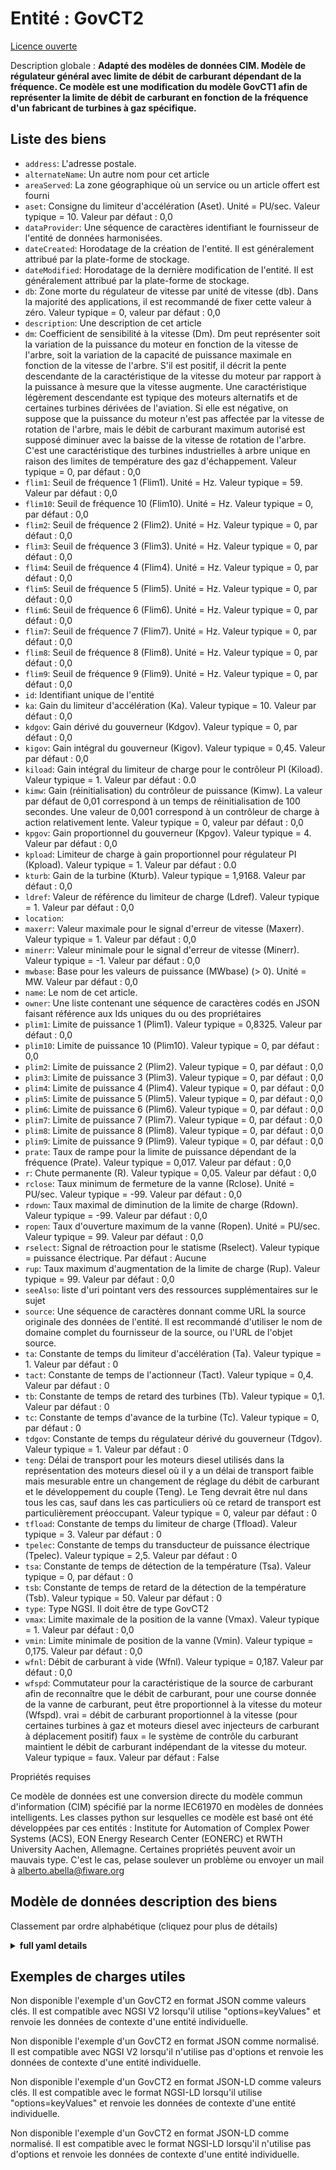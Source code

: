 Entité : GovCT2  
===============  
[Licence ouverte](https://github.com/smart-data-models//dataModel.EnergyCIM/blob/master/GovCT2/LICENSE.md)  
Description globale : **Adapté des modèles de données CIM. Modèle de régulateur général avec limite de débit de carburant dépendant de la fréquence.  Ce modèle est une modification du modèle GovCT1 afin de représenter la limite de débit de carburant en fonction de la fréquence d'un fabricant de turbines à gaz spécifique.**  

## Liste des biens  

- `address`: L'adresse postale.  - `alternateName`: Un autre nom pour cet article  - `areaServed`: La zone géographique où un service ou un article offert est fourni  - `aset`: Consigne du limiteur d'accélération (Aset).  Unité = PU/sec.  Valeur typique = 10. Valeur par défaut : 0,0  - `dataProvider`: Une séquence de caractères identifiant le fournisseur de l'entité de données harmonisées.  - `dateCreated`: Horodatage de la création de l'entité. Il est généralement attribué par la plate-forme de stockage.  - `dateModified`: Horodatage de la dernière modification de l'entité. Il est généralement attribué par la plate-forme de stockage.  - `db`: Zone morte du régulateur de vitesse par unité de vitesse (db).  Dans la majorité des applications, il est recommandé de fixer cette valeur à zéro.  Valeur typique = 0, valeur par défaut : 0,0  - `description`: Une description de cet article  - `dm`: Coefficient de sensibilité à la vitesse (Dm).  Dm peut représenter soit la variation de la puissance du moteur en fonction de la vitesse de l'arbre, soit la variation de la capacité de puissance maximale en fonction de la vitesse de l'arbre.  S'il est positif, il décrit la pente descendante de la caractéristique de la vitesse du moteur par rapport à la puissance à mesure que la vitesse augmente. Une caractéristique légèrement descendante est typique des moteurs alternatifs et de certaines turbines dérivées de l'aviation.  Si elle est négative, on suppose que la puissance du moteur n'est pas affectée par la vitesse de rotation de l'arbre, mais le débit de carburant maximum autorisé est supposé diminuer avec la baisse de la vitesse de rotation de l'arbre. C'est une caractéristique des turbines industrielles à arbre unique en raison des limites de température des gaz d'échappement.  Valeur typique = 0, par défaut : 0,0  - `flim1`: Seuil de fréquence 1 (Flim1).  Unité = Hz.  Valeur typique = 59. Valeur par défaut : 0,0  - `flim10`: Seuil de fréquence 10 (Flim10).  Unité = Hz.  Valeur typique = 0, par défaut : 0,0  - `flim2`: Seuil de fréquence 2 (Flim2).  Unité = Hz.  Valeur typique = 0, par défaut : 0,0  - `flim3`: Seuil de fréquence 3 (Flim3).  Unité = Hz.  Valeur typique = 0, par défaut : 0,0  - `flim4`: Seuil de fréquence 4 (Flim4).  Unité = Hz.  Valeur typique = 0, par défaut : 0,0  - `flim5`: Seuil de fréquence 5 (Flim5).  Unité = Hz.  Valeur typique = 0, par défaut : 0,0  - `flim6`: Seuil de fréquence 6 (Flim6).  Unité = Hz.  Valeur typique = 0, par défaut : 0,0  - `flim7`: Seuil de fréquence 7 (Flim7).  Unité = Hz.  Valeur typique = 0, par défaut : 0,0  - `flim8`: Seuil de fréquence 8 (Flim8).  Unité = Hz.  Valeur typique = 0, par défaut : 0,0  - `flim9`: Seuil de fréquence 9 (Flim9).  Unité = Hz.  Valeur typique = 0, par défaut : 0,0  - `id`: Identifiant unique de l'entité  - `ka`: Gain du limiteur d'accélération (Ka).  Valeur typique = 10. Valeur par défaut : 0,0  - `kdgov`: Gain dérivé du gouverneur (Kdgov).  Valeur typique = 0, par défaut : 0,0  - `kigov`: Gain intégral du gouverneur (Kigov).  Valeur typique = 0,45. Valeur par défaut : 0,0  - `kiload`: Gain intégral du limiteur de charge pour le contrôleur PI (Kiload).  Valeur typique = 1. Valeur par défaut : 0.0  - `kimw`: Gain (réinitialisation) du contrôleur de puissance (Kimw).  La valeur par défaut de 0,01 correspond à un temps de réinitialisation de 100 secondes.  Une valeur de 0,001 correspond à un contrôleur de charge à action relativement lente.  Valeur typique = 0, valeur par défaut : 0,0  - `kpgov`: Gain proportionnel du gouverneur (Kpgov).  Valeur typique = 4. Valeur par défaut : 0,0  - `kpload`: Limiteur de charge à gain proportionnel pour régulateur PI (Kpload).  Valeur typique = 1. Valeur par défaut : 0.0  - `kturb`: Gain de la turbine (Kturb).  Valeur typique = 1,9168. Valeur par défaut : 0,0  - `ldref`: Valeur de référence du limiteur de charge (Ldref).  Valeur typique = 1. Valeur par défaut : 0,0  - `location`:   - `maxerr`: Valeur maximale pour le signal d'erreur de vitesse (Maxerr).  Valeur typique = 1. Valeur par défaut : 0,0  - `minerr`: Valeur minimale pour le signal d'erreur de vitesse (Minerr).  Valeur typique = -1. Valeur par défaut : 0,0  - `mwbase`: Base pour les valeurs de puissance (MWbase) (> 0).  Unité = MW. Valeur par défaut : 0,0  - `name`: Le nom de cet article.  - `owner`: Une liste contenant une séquence de caractères codés en JSON faisant référence aux Ids uniques du ou des propriétaires  - `plim1`: Limite de puissance 1 (Plim1).  Valeur typique = 0,8325. Valeur par défaut : 0,0  - `plim10`: Limite de puissance 10 (Plim10).  Valeur typique = 0, par défaut : 0,0  - `plim2`: Limite de puissance 2 (Plim2).  Valeur typique = 0, par défaut : 0,0  - `plim3`: Limite de puissance 3 (Plim3).  Valeur typique = 0, par défaut : 0,0  - `plim4`: Limite de puissance 4 (Plim4).  Valeur typique = 0, par défaut : 0,0  - `plim5`: Limite de puissance 5 (Plim5).  Valeur typique = 0, par défaut : 0,0  - `plim6`: Limite de puissance 6 (Plim6).  Valeur typique = 0, par défaut : 0,0  - `plim7`: Limite de puissance 7 (Plim7).  Valeur typique = 0, par défaut : 0,0  - `plim8`: Limite de puissance 8 (Plim8).  Valeur typique = 0, par défaut : 0,0  - `plim9`: Limite de puissance 9 (Plim9).  Valeur typique = 0, par défaut : 0,0  - `prate`: Taux de rampe pour la limite de puissance dépendant de la fréquence (Prate).  Valeur typique = 0,017. Valeur par défaut : 0,0  - `r`: Chute permanente (R).  Valeur typique = 0,05. Valeur par défaut : 0,0  - `rclose`: Taux minimum de fermeture de la vanne (Rclose).  Unité = PU/sec.  Valeur typique = -99. Valeur par défaut : 0,0  - `rdown`: Taux maximal de diminution de la limite de charge (Rdown).  Valeur typique = -99. Valeur par défaut : 0,0  - `ropen`: Taux d'ouverture maximum de la vanne (Ropen).  Unité = PU/sec.  Valeur typique = 99. Valeur par défaut : 0,0  - `rselect`: Signal de rétroaction pour le statisme (Rselect).  Valeur typique = puissance électrique. Par défaut : Aucune  - `rup`: Taux maximum d'augmentation de la limite de charge (Rup).  Valeur typique = 99. Valeur par défaut : 0,0  - `seeAlso`: liste d'uri pointant vers des ressources supplémentaires sur le sujet  - `source`: Une séquence de caractères donnant comme URL la source originale des données de l'entité. Il est recommandé d'utiliser le nom de domaine complet du fournisseur de la source, ou l'URL de l'objet source.  - `ta`: Constante de temps du limiteur d'accélération (Ta).  Valeur typique = 1. Valeur par défaut : 0  - `tact`: Constante de temps de l'actionneur (Tact).  Valeur typique = 0,4. Valeur par défaut : 0  - `tb`: Constante de temps de retard des turbines (Tb).  Valeur typique = 0,1. Valeur par défaut : 0  - `tc`: Constante de temps d'avance de la turbine (Tc).  Valeur typique = 0, par défaut : 0  - `tdgov`: Constante de temps du régulateur dérivé du gouverneur (Tdgov).  Valeur typique = 1. Valeur par défaut : 0  - `teng`: Délai de transport pour les moteurs diesel utilisés dans la représentation des moteurs diesel où il y a un délai de transport faible mais mesurable entre un changement de réglage du débit de carburant et le développement du couple (Teng).  Le Teng devrait être nul dans tous les cas, sauf dans les cas particuliers où ce retard de transport est particulièrement préoccupant.  Valeur typique = 0, valeur par défaut : 0  - `tfload`: Constante de temps du limiteur de charge (Tfload).  Valeur typique = 3. Valeur par défaut : 0  - `tpelec`: Constante de temps du transducteur de puissance électrique (Tpelec).  Valeur typique = 2,5. Valeur par défaut : 0  - `tsa`: Constante de temps de détection de la température (Tsa).  Valeur typique = 0, par défaut : 0  - `tsb`: Constante de temps de retard de la détection de la température (Tsb).  Valeur typique = 50. Valeur par défaut : 0  - `type`: Type NGSI. Il doit être de type GovCT2  - `vmax`: Limite maximale de la position de la vanne (Vmax).  Valeur typique = 1. Valeur par défaut : 0,0  - `vmin`: Limite minimale de position de la vanne (Vmin).  Valeur typique = 0,175. Valeur par défaut : 0,0  - `wfnl`: Débit de carburant à vide (Wfnl).  Valeur typique = 0,187. Valeur par défaut : 0,0  - `wfspd`: Commutateur pour la caractéristique de la source de carburant afin de reconnaître que le débit de carburant, pour une course donnée de la vanne de carburant, peut être proportionnel à la vitesse du moteur (Wfspd). vrai = débit de carburant proportionnel à la vitesse (pour certaines turbines à gaz et moteurs diesel avec injecteurs de carburant à déplacement positif) faux = le système de contrôle du carburant maintient le débit de carburant indépendant de la vitesse du moteur. Valeur typique = faux. Valeur par défaut : False    
Propriétés requises  
Ce modèle de données est une conversion directe du modèle commun d'information (CIM) spécifié par la norme IEC61970 en modèles de données intelligents. Les classes python sur lesquelles ce modèle est basé ont été développées par ces entités : Institute for Automation of Complex Power Systems (ACS), EON Energy Research Center (EONERC) et RWTH University Aachen, Allemagne. Certaines propriétés peuvent avoir un mauvais type. C'est le cas, pelase soulever un problème ou envoyer un mail à alberto.abella@fiware.org  
## Modèle de données description des biens  
Classement par ordre alphabétique (cliquez pour plus de détails)  
<details><summary><strong>full yaml details</strong></summary>    
```yaml  
GovCT2:    
  description: 'Adapted from CIM data models. General governor model with frequency-dependent fuel flow limit.  This model is a modification of the GovCT1model in order to represent the frequency-dependent fuel flow limit of a specific gas turbine manufacturer.'    
  properties:    
    address:    
      description: 'The mailing address.'    
      properties:    
        addressCountry:    
          description: 'Property. The country. For example, Spain. Model:''https://schema.org/Text'''    
          type: string    
        addressLocality:    
          description: 'Property. The locality in which the street address is, and which is in the region. Model:''https://schema.org/Text'''    
          type: string    
        addressRegion:    
          description: 'Property. The region in which the locality is, and which is in the country. Model:''https://schema.org/Text'''    
          type: string    
        areaServed:    
          description: 'Property. The geographic area where a service or offered item is provided. Model:''https://schema.org/Text'''    
          type: string    
        postOfficeBoxNumber:    
          description: 'Property. The post office box number for PO box addresses. For example, Spain. Model:''https://schema.org/Text'''    
          type: string    
        postalCode:    
          description: 'Property. The postal code. For example, Spain. Model:''https://schema.org/Text'''    
          type: string    
        streetAddress:    
          description: 'Property. The street address. Model:''https://schema.org/Text'''    
          type: string    
      type: Property    
    alternateName:    
      description: 'An alternative name for this item'    
      type: Property    
    areaServed:    
      description: 'The geographic area where a service or offered item is provided'    
      type: Property    
      x-ngsi:    
        model: https://schema.org/Text    
    aset:    
      description: 'Acceleration limiter setpoint (Aset).  Unit = PU/sec.  Typical Value = 10. Default: 0.0'    
      type: number    
      x-ngsi:    
        model: https://schema.org/Number    
    dataProvider:    
      description: 'A sequence of characters identifying the provider of the harmonised data entity.'    
      type: Property    
    dateCreated:    
      description: 'Entity creation timestamp. This will usually be allocated by the storage platform.'    
      format: date-time    
      type: Property    
    dateModified:    
      description: 'Timestamp of the last modification of the entity. This will usually be allocated by the storage platform.'    
      format: date-time    
      type: Property    
    db:    
      description: 'Speed governor dead band in per unit speed (db).  In the majority of applications, it is recommended that this value be set to zero.  Typical Value = 0. Default: 0.0'    
      type: number    
      x-ngsi:    
        model: https://schema.org/Number    
    description:    
      description: 'A description of this item'    
      type: Property    
    dm:    
      description: 'Speed sensitivity coefficient (Dm).  Dm can represent either the variation of the engine power with the shaft speed or the variation of maximum power capability with shaft speed.  If it is positive it describes the falling slope of the engine speed verses power characteristic as speed increases. A slightly falling characteristic is typical for reciprocating engines and some aero-derivative turbines.  If it is negative the engine power is assumed to be unaffected by the shaft speed, but the maximum permissible fuel flow is taken to fall with falling shaft speed. This is characteristic of single-shaft industrial turbines due to exhaust temperature limits.  Typical Value = 0. Default: 0.0'    
      type: number    
      x-ngsi:    
        model: https://schema.org/Number    
    flim1:    
      description: 'Frequency threshold 1 (Flim1).  Unit = Hz.  Typical Value = 59. Default: 0.0'    
      type: number    
      x-ngsi:    
        model: https://schema.org/Number    
    flim10:    
      description: 'Frequency threshold 10 (Flim10).  Unit = Hz.  Typical Value = 0. Default: 0.0'    
      type: number    
      x-ngsi:    
        model: https://schema.org/Number    
    flim2:    
      description: 'Frequency threshold 2 (Flim2).  Unit = Hz.  Typical Value = 0. Default: 0.0'    
      type: number    
      x-ngsi:    
        model: https://schema.org/Number    
    flim3:    
      description: 'Frequency threshold 3 (Flim3).  Unit = Hz.  Typical Value = 0. Default: 0.0'    
      type: number    
      x-ngsi:    
        model: https://schema.org/Number    
    flim4:    
      description: 'Frequency threshold 4 (Flim4).  Unit = Hz.  Typical Value = 0. Default: 0.0'    
      type: number    
      x-ngsi:    
        model: https://schema.org/Number    
    flim5:    
      description: 'Frequency threshold 5 (Flim5).  Unit = Hz.  Typical Value = 0. Default: 0.0'    
      type: number    
      x-ngsi:    
        model: https://schema.org/Number    
    flim6:    
      description: 'Frequency threshold 6 (Flim6).  Unit = Hz.  Typical Value = 0. Default: 0.0'    
      type: number    
      x-ngsi:    
        model: https://schema.org/Number    
    flim7:    
      description: 'Frequency threshold 7 (Flim7).  Unit = Hz.  Typical Value = 0. Default: 0.0'    
      type: number    
      x-ngsi:    
        model: https://schema.org/Number    
    flim8:    
      description: 'Frequency threshold 8 (Flim8).  Unit = Hz.  Typical Value = 0. Default: 0.0'    
      type: number    
      x-ngsi:    
        model: https://schema.org/Number    
    flim9:    
      description: 'Frequency threshold 9 (Flim9).  Unit = Hz.  Typical Value = 0. Default: 0.0'    
      type: number    
      x-ngsi:    
        model: https://schema.org/Number    
    id:    
      anyOf: &govct2_-_properties_-_owner_-_items_-_anyof    
        - description: 'Property. Identifier format of any NGSI entity'    
          maxLength: 256    
          minLength: 1    
          pattern: ^[\w\-\.\{\}\$\+\*\[\]`|~^@!,:\\]+$    
          type: string    
        - description: 'Property. Identifier format of any NGSI entity'    
          format: uri    
          type: string    
      description: 'Unique identifier of the entity'    
      type: Property    
    ka:    
      description: 'Acceleration limiter Gain (Ka).  Typical Value = 10. Default: 0.0'    
      type: number    
      x-ngsi:    
        model: https://schema.org/Number    
    kdgov:    
      description: 'Governor derivative gain (Kdgov).  Typical Value = 0. Default: 0.0'    
      type: number    
      x-ngsi:    
        model: https://schema.org/Number    
    kigov:    
      description: 'Governor integral gain (Kigov).  Typical Value = 0.45. Default: 0.0'    
      type: number    
      x-ngsi:    
        model: https://schema.org/Number    
    kiload:    
      description: 'Load limiter integral gain for PI controller (Kiload).  Typical Value = 1. Default: 0.0'    
      type: number    
      x-ngsi:    
        model: https://schema.org/Number    
    kimw:    
      description: 'Power controller (reset) gain (Kimw).  The default value of 0.01 corresponds to a reset time of 100 seconds.  A value of 0.001 corresponds to a relatively slow acting load controller.  Typical Value = 0. Default: 0.0'    
      type: number    
      x-ngsi:    
        model: https://schema.org/Number    
    kpgov:    
      description: 'Governor proportional gain (Kpgov).  Typical Value = 4. Default: 0.0'    
      type: number    
      x-ngsi:    
        model: https://schema.org/Number    
    kpload:    
      description: 'Load limiter proportional gain for PI controller (Kpload).  Typical Value = 1. Default: 0.0'    
      type: number    
      x-ngsi:    
        model: https://schema.org/Number    
    kturb:    
      description: 'Turbine gain (Kturb).  Typical Value = 1.9168. Default: 0.0'    
      type: number    
      x-ngsi:    
        model: https://schema.org/Number    
    ldref:    
      description: 'Load limiter reference value (Ldref).  Typical Value = 1. Default: 0.0'    
      type: number    
      x-ngsi:    
        model: https://schema.org/Number    
    location:    
      $id: https://geojson.org/schema/Geometry.json    
      $schema: "http://json-schema.org/draft-07/schema#"    
      oneOf:    
        - properties:    
            bbox:    
              items:    
                type: number    
              minItems: 4    
              type: array    
            coordinates:    
              items:    
                type: number    
              minItems: 2    
              type: array    
            type:    
              enum:    
                - Point    
              type: string    
          required:    
            - type    
            - coordinates    
          title: 'GeoJSON Point'    
          type: object    
        - properties:    
            bbox:    
              items:    
                type: number    
              minItems: 4    
              type: array    
            coordinates:    
              items:    
                items:    
                  type: number    
                minItems: 2    
                type: array    
              minItems: 2    
              type: array    
            type:    
              enum:    
                - LineString    
              type: string    
          required:    
            - type    
            - coordinates    
          title: 'GeoJSON LineString'    
          type: object    
        - properties:    
            bbox:    
              items:    
                type: number    
              minItems: 4    
              type: array    
            coordinates:    
              items:    
                items:    
                  items:    
                    type: number    
                  minItems: 2    
                  type: array    
                minItems: 4    
                type: array    
              type: array    
            type:    
              enum:    
                - Polygon    
              type: string    
          required:    
            - type    
            - coordinates    
          title: 'GeoJSON Polygon'    
          type: object    
        - properties:    
            bbox:    
              items:    
                type: number    
              minItems: 4    
              type: array    
            coordinates:    
              items:    
                items:    
                  type: number    
                minItems: 2    
                type: array    
              type: array    
            type:    
              enum:    
                - MultiPoint    
              type: string    
          required:    
            - type    
            - coordinates    
          title: 'GeoJSON MultiPoint'    
          type: object    
        - properties:    
            bbox:    
              items:    
                type: number    
              minItems: 4    
              type: array    
            coordinates:    
              items:    
                items:    
                  items:    
                    type: number    
                  minItems: 2    
                  type: array    
                minItems: 2    
                type: array    
              type: array    
            type:    
              enum:    
                - MultiLineString    
              type: string    
          required:    
            - type    
            - coordinates    
          title: 'GeoJSON MultiLineString'    
          type: object    
        - properties:    
            bbox:    
              items:    
                type: number    
              minItems: 4    
              type: array    
            coordinates:    
              items:    
                items:    
                  items:    
                    items:    
                      type: number    
                    minItems: 2    
                    type: array    
                  minItems: 4    
                  type: array    
                type: array    
              type: array    
            type:    
              enum:    
                - MultiPolygon    
              type: string    
          required:    
            - type    
            - coordinates    
          title: 'GeoJSON MultiPolygon'    
          type: object    
      title: 'GeoJSON Geometry'    
    maxerr:    
      description: 'Maximum value for speed error signal (Maxerr).  Typical Value = 1. Default: 0.0'    
      type: number    
      x-ngsi:    
        model: https://schema.org/Number    
    minerr:    
      description: 'Minimum value for speed error signal (Minerr).  Typical Value = -1. Default: 0.0'    
      type: number    
      x-ngsi:    
        model: https://schema.org/Number    
    mwbase:    
      description: 'Base for power values (MWbase) (> 0).  Unit = MW. Default: 0.0'    
      type: number    
      x-ngsi:    
        model: https://schema.org/Number    
    name:    
      description: 'The name of this item.'    
      type: Property    
    owner:    
      description: 'A List containing a JSON encoded sequence of characters referencing the unique Ids of the owner(s)'    
      items:    
        anyOf: *govct2_-_properties_-_owner_-_items_-_anyof    
        description: 'Property. Unique identifier of the entity'    
      type: Property    
    plim1:    
      description: 'Power limit 1 (Plim1).  Typical Value = 0.8325. Default: 0.0'    
      type: number    
      x-ngsi:    
        model: https://schema.org/Number    
    plim10:    
      description: 'Power limit 10 (Plim10).  Typical Value = 0. Default: 0.0'    
      type: number    
      x-ngsi:    
        model: https://schema.org/Number    
    plim2:    
      description: 'Power limit 2 (Plim2).  Typical Value = 0. Default: 0.0'    
      type: number    
      x-ngsi:    
        model: https://schema.org/Number    
    plim3:    
      description: 'Power limit 3 (Plim3).  Typical Value = 0. Default: 0.0'    
      type: number    
      x-ngsi:    
        model: https://schema.org/Number    
    plim4:    
      description: 'Power limit 4 (Plim4).  Typical Value = 0. Default: 0.0'    
      type: number    
      x-ngsi:    
        model: https://schema.org/Number    
    plim5:    
      description: 'Power limit 5 (Plim5).  Typical Value = 0. Default: 0.0'    
      type: number    
      x-ngsi:    
        model: https://schema.org/Number    
    plim6:    
      description: 'Power limit 6 (Plim6).  Typical Value = 0. Default: 0.0'    
      type: number    
      x-ngsi:    
        model: https://schema.org/Number    
    plim7:    
      description: 'Power limit 7 (Plim7).  Typical Value = 0. Default: 0.0'    
      type: number    
      x-ngsi:    
        model: https://schema.org/Number    
    plim8:    
      description: 'Power limit 8 (Plim8).  Typical Value = 0. Default: 0.0'    
      type: number    
      x-ngsi:    
        model: https://schema.org/Number    
    plim9:    
      description: 'Power Limit 9 (Plim9).  Typical Value = 0. Default: 0.0'    
      type: number    
      x-ngsi:    
        model: https://schema.org/Number    
    prate:    
      description: 'Ramp rate for frequency-dependent power limit (Prate).  Typical Value = 0.017. Default: 0.0'    
      type: number    
      x-ngsi:    
        model: https://schema.org/Number    
    r:    
      description: 'Permanent droop (R).  Typical Value = 0.05. Default: 0.0'    
      type: number    
      x-ngsi:    
        model: https://schema.org/Number    
    rclose:    
      description: 'Minimum valve closing rate (Rclose).  Unit = PU/sec.  Typical Value = -99. Default: 0.0'    
      type: number    
      x-ngsi:    
        model: https://schema.org/Number    
    rdown:    
      description: 'Maximum rate of load limit decrease (Rdown).  Typical Value = -99. Default: 0.0'    
      type: number    
      x-ngsi:    
        model: https://schema.org/Number    
    ropen:    
      description: 'Maximum valve opening rate (Ropen).  Unit = PU/sec.  Typical Value = 99. Default: 0.0'    
      type: number    
      x-ngsi:    
        model: https://schema.org/Number    
    rselect:    
      description: 'Feedback signal for droop (Rselect).  Typical Value = electricalPower. Default: None'    
      type: number    
      x-ngsi:    
        model: https://schema.org/Number    
    rup:    
      description: 'Maximum rate of load limit increase (Rup).  Typical Value = 99. Default: 0.0'    
      type: number    
      x-ngsi:    
        model: https://schema.org/Number    
    seeAlso:    
      description: 'list of uri pointing to additional resources about the item'    
      oneOf:    
        - items:    
            - format: uri    
              type: string    
          minItems: 1    
          type: array    
        - format: uri    
          type: string    
      type: Property    
    source:    
      description: 'A sequence of characters giving the original source of the entity data as a URL. Recommended to be the fully qualified domain name of the source provider, or the URL to the source object.'    
      type: Property    
    ta:    
      description: 'Acceleration limiter time constant (Ta).  Typical Value = 1. Default: 0'    
      type: number    
      x-ngsi:    
        model: https://schema.org/Number    
    tact:    
      description: 'Actuator time constant (Tact).  Typical Value = 0.4. Default: 0'    
      type: number    
      x-ngsi:    
        model: https://schema.org/Number    
    tb:    
      description: 'Turbine lag time constant (Tb).  Typical Value = 0.1. Default: 0'    
      type: number    
      x-ngsi:    
        model: https://schema.org/Number    
    tc:    
      description: 'Turbine lead time constant (Tc).  Typical Value = 0. Default: 0'    
      type: number    
      x-ngsi:    
        model: https://schema.org/Number    
    tdgov:    
      description: 'Governor derivative controller time constant (Tdgov).  Typical Value = 1. Default: 0'    
      type: number    
      x-ngsi:    
        model: https://schema.org/Number    
    teng:    
      description: 'Transport time delay for diesel engine used in representing diesel engines where there is a small but measurable transport delay between a change in fuel flow setting and the development of torque (Teng).  Teng should be zero in all but special cases where this transport delay is of particular concern.  Typical Value = 0. Default: 0'    
      type: number    
      x-ngsi:    
        model: https://schema.org/Number    
    tfload:    
      description: 'Load Limiter time constant (Tfload).  Typical Value = 3. Default: 0'    
      type: number    
      x-ngsi:    
        model: https://schema.org/Number    
    tpelec:    
      description: 'Electrical power transducer time constant (Tpelec).  Typical Value = 2.5. Default: 0'    
      type: number    
      x-ngsi:    
        model: https://schema.org/Number    
    tsa:    
      description: 'Temperature detection lead time constant (Tsa).  Typical Value = 0. Default: 0'    
      type: number    
      x-ngsi:    
        model: https://schema.org/Number    
    tsb:    
      description: 'Temperature detection lag time constant (Tsb).  Typical Value = 50. Default: 0'    
      type: number    
      x-ngsi:    
        model: https://schema.org/Number    
    type:    
      description: 'NGSI type. It has to be GovCT2'    
      enum:    
        - GovCT2    
      type: Property    
    vmax:    
      description: 'Maximum valve position limit (Vmax).  Typical Value = 1. Default: 0.0'    
      type: number    
      x-ngsi:    
        model: https://schema.org/Number    
    vmin:    
      description: 'Minimum valve position limit (Vmin).  Typical Value = 0.175. Default: 0.0'    
      type: number    
      x-ngsi:    
        model: https://schema.org/Number    
    wfnl:    
      description: 'No load fuel flow (Wfnl).  Typical Value = 0.187. Default: 0.0'    
      type: number    
      x-ngsi:    
        model: https://schema.org/Number    
    wfspd:    
      description: 'Switch for fuel source characteristic to recognize that fuel flow, for a given fuel valve stroke, can be proportional to engine speed (Wfspd). true = fuel flow proportional to speed (for some gas turbines and diesel engines with positive displacement fuel injectors) false = fuel control system keeps fuel flow independent of engine speed. Typical Value = false. Default: False'    
      type: number    
      x-ngsi:    
        model: https://schema.org/Number    
  required: []    
  type: object    
```  
</details>    
## Exemples de charges utiles  
Non disponible l'exemple d'un GovCT2 en format JSON comme valeurs clés. Il est compatible avec NGSI V2 lorsqu'il utilise "options=keyValues" et renvoie les données de contexte d'une entité individuelle.  
Non disponible l'exemple d'un GovCT2 en format JSON comme normalisé. Il est compatible avec NGSI V2 lorsqu'il n'utilise pas d'options et renvoie les données de contexte d'une entité individuelle.  
Non disponible l'exemple d'un GovCT2 en format JSON-LD comme valeurs clés. Il est compatible avec le format NGSI-LD lorsqu'il utilise "options=keyValues" et renvoie les données de contexte d'une entité individuelle.  
Non disponible l'exemple d'un GovCT2 en format JSON-LD comme normalisé. Il est compatible avec le format NGSI-LD lorsqu'il n'utilise pas d'options et renvoie les données de contexte d'une entité individuelle.  
